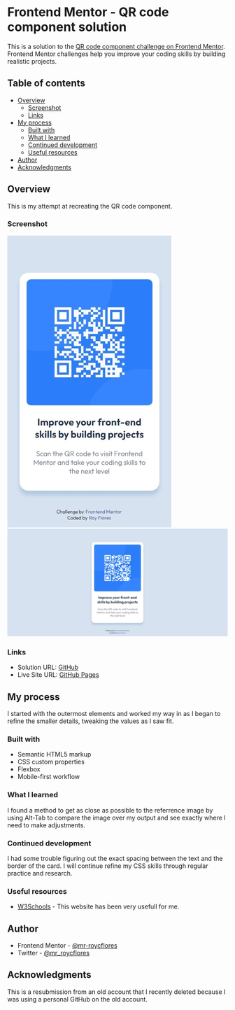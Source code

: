 # Frontend Mentor - QR code component solution

This is a solution to the [QR code component challenge on Frontend Mentor](https://www.frontendmentor.io/challenges/qr-code-component-iux_sIO_H). Frontend Mentor challenges help you improve your coding skills by building realistic projects. 

## Table of contents

- [Overview](#overview)
  - [Screenshot](#screenshot)
  - [Links](#links)
- [My process](#my-process)
  - [Built with](#built-with)
  - [What I learned](#what-i-learned)
  - [Continued development](#continued-development)
  - [Useful resources](#useful-resources)
- [Author](#author)
- [Acknowledgments](#acknowledgments)

## Overview

This is my attempt at recreating the QR code component.

### Screenshot

![Mobile Preview](./images/screenshot-mobile.jpeg)
![Desktop Preview](./images/screenshot-desktop.jpeg)

### Links

- Solution URL: [GitHub](https://github.com/mr-roycflores/frontend-mentor-qr-code-component-solution)
- Live Site URL: [GitHub Pages](https://mr-roycflores.github.io/frontend-mentor-qr-code-component-solution/)

## My process

I started with the outermost elements and worked my way in as I began to refine the smaller details, tweaking the values as I saw fit.

### Built with

- Semantic HTML5 markup
- CSS custom properties
- Flexbox
- Mobile-first workflow

### What I learned

I found a method to get as close as possible to the referrence image by using Alt-Tab to compare the image over my output and see exactly where I need to make adjustments.

### Continued development

I had some trouble figuring out the exact spacing between the text and the border of the card. I will continue refine my CSS skills through regular practice and research.

### Useful resources

- [W3Schools](https://www.w3schools.com) - This website has been very usefull for me.

## Author

- Frontend Mentor - [@mr-roycflores](https://www.frontendmentor.io/profile/mr-roycflores)
- Twitter - [@mr_roycflores](https://twitter.com/mr_roycflores)

## Acknowledgments

This is a resubmission from an old account that I recently deleted because I was using a personal GitHub on the old account.
